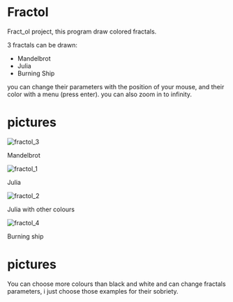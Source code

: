 # Fractol

 Fract_ol project, this program draw colored fractals.
 
 3 fractals can be drawn:
 - Mandelbrot
 - Julia
 - Burning Ship
 
 you can change their parameters with the position of your mouse, and their color with a menu (press enter).
 you can also zoom in to infinity.
 
# pictures
 
![fractol_3](https://user-images.githubusercontent.com/21102863/29678407-c348cd6a-88fe-11e7-8536-c20f51494cb8.png)
  
 Mandelbrot
  
![fractol_1](https://user-images.githubusercontent.com/21102863/29678406-c344b5c2-88fe-11e7-82ed-253c27c68dd9.png)
  
 Julia
  
![fractol_2](https://user-images.githubusercontent.com/21102863/29678410-c3506764-88fe-11e7-8065-cd30f23dc96d.png)
  
 Julia with other colours
  
![fractol_4](https://user-images.githubusercontent.com/21102863/29678409-c34bb6a6-88fe-11e7-8139-ddb70c320894.png)

 Burning ship
 
# pictures
 
 You can choose more colours than black and white and can change fractals parameters, i just choose those examples for their sobriety.
